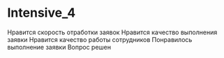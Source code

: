 # Intensive_4


Нравится скорость отработки заявок
Нравится качество выполнения заявки
Нравится качество работы сотрудников
Понравилось выполнение заявки
Вопрос решен
